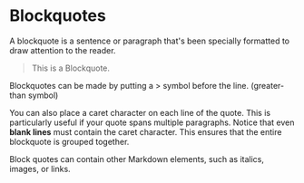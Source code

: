 <h1> Blockquotes </h1>

A blockquote is a sentence or paragraph that's been specially formatted to draw attention to the reader.
>This is a Blockquote.

Blockquotes can be made by putting a \> symbol before the line. (greater-than symbol)

You can also place a caret character on each line of the quote. This is particularly useful if your quote spans multiple paragraphs. Notice that even **blank lines** must contain the caret character. This ensures that the entire blockquote is grouped together.

Block quotes can contain other Markdown elements, such as italics, images, or links.
